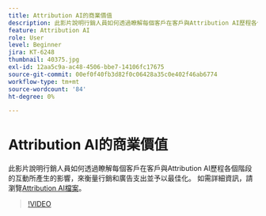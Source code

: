 ```yaml
---
title: Attribution AI的商業價值
description: 此影片說明行銷人員如何透過瞭解每個客戶在客戶與Attribution AI歷程各個階段的互動所產生的影響，來衡量行銷和廣告支出並予以最佳化。
feature: Attribution AI
role: User
level: Beginner
jira: KT-6248
thumbnail: 40375.jpg
exl-id: 12aa5c9a-ac48-4506-bbe7-14106fc17675
source-git-commit: 00ef0f40fb3d82f0c06428a35c0e402f46ab6774
workflow-type: tm+mt
source-wordcount: '84'
ht-degree: 0%

---
```


# Attribution AI的商業價值

此影片說明行銷人員如何透過瞭解每個客戶在客戶與Attribution AI歷程各個階段的互動所產生的影響，來衡量行銷和廣告支出並予以最佳化。 如需詳細資訊，請瀏覽[Attribution AI檔案](https://experienceleague.adobe.com/docs/experience-platform/intelligent-services/attribution-ai/overview.html)。

>[!VIDEO](https://video.tv.adobe.com/v/40375?learn=on)


